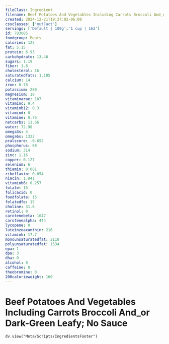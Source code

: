 ```yaml
---
fileClass: Ingredient
filename: Beef Potatoes And Vegetables Including Carrots Broccoli And_or Dark-Green Leafy; No Sauce
created: 2024-12-21T19:27:02-06:00
cssclasses: ['nutFact']
servings: ['Default | 100g','1 cup | 162']
id: 783085
foodgroup: Meats
calories: 125
fat: 5.15
protein: 6.93
carbohydrate: 13.46
sugars: 1.19
fiber: 1.8
cholesterol: 16
saturatedfats: 1.105
calcium: 14
iron: 0.78
potassium: 280
magnesium: 18
vitaminarae: 107
vitaminc: 9.4
vitaminb12: 0.3
vitamind: 0
vitamine: 0.76
netcarbs: 11.66
water: 72.98
omega3s: 4
omega6s: 1322
pralscore: -0.652
phosphorus: 68
sodium: 314
zinc: 1.16
copper: 0.127
selenium: 6
thiamin: 0.081
riboflavin: 0.054
niacin: 1.841
vitaminb6: 0.257
folate: 15
folicacid: 0
foodfolate: 15
folatedfe: 15
choline: 31.6
retinol: 0
carotenebeta: 1047
carotenealpha: 444
lycopene: 0
luteinzeaxanthin: 216
vitamink: 17.7
monounsaturatedfat: 2110
polyunsaturatedfat: 1534
epa: 1
dpa: 3
dha: 0
alcohol: 0
caffeine: 0
theobromine: 0
200calorieweight: 160
---
```


# Beef Potatoes And Vegetables Including Carrots Broccoli And_or Dark-Green Leafy; No Sauce

```dataviewjs
dv.view("Meta/Scripts/IngredientsFooter")
```